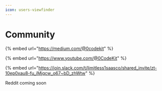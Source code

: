 ```yaml
---
icon: users-viewfinder
---
```


# Community

{% embed url="https://medium.com/@0codekit" %}

{% embed url="https://www.youtube.com/@0CodeKit" %}

{% embed url="https://join.slack.com/t/limitless1saasco/shared_invite/zt-10ep0xau8-fu_iMjqcw_o67~bD_zhWtw" %}

Reddit coming soon
